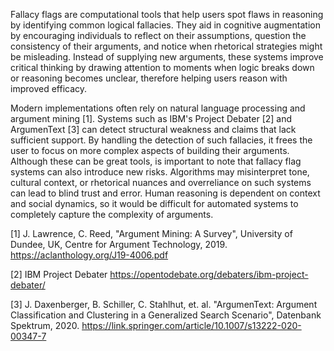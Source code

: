 
Fallacy flags are computational tools that help users spot flaws in reasoning by identifying common logical fallacies. They aid in cognitive augmentation by encouraging individuals to reflect on their assumptions, question the consistency of their arguments, and notice when rhetorical strategies might be misleading. Instead of supplying new arguments, these systems improve critical thinking by drawing attention to moments when logic breaks down or reasoning becomes unclear, therefore helping users reason with improved efficacy. 

Modern implementations often rely on natural language processing and argument mining [1]. Systems such as IBM's Project Debater [2] and ArgumenText [3] can detect structural weakness and claims that lack sufficient support. By handling the detection of such fallacies, it frees the user to focus on more complex aspects of building their arguments. Although these can be great tools, is important to note that fallacy flag systems can also introduce new risks. Algorithms may misinterpret tone, cultural context, or rhetorical nuances and overreliance on such systems can lead to blind trust and error. Human reasoning is dependent on context and social dynamics, so it would be difficult for automated systems to completely capture the complexity of arguments. 



[1] J. Lawrence, C. Reed, "Argument Mining: A Survey", University of Dundee, UK, Centre for Argument Technology, 2019. https://aclanthology.org/J19-4006.pdf

[2] IBM Project Debater
https://opentodebate.org/debaters/ibm-project-debater/

[3] J. Daxenberger, B. Schiller, C. Stahlhut, et. al. "ArgumenText: Argument Classification and Clustering in a Generalized Search Scenario", Datenbank Spektrum, 2020. https://link.springer.com/article/10.1007/s13222-020-00347-7


